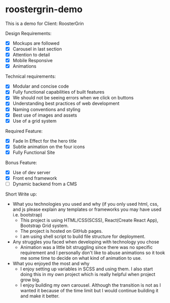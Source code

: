 # roostergrin-demo

This is a demo for Client: RoosterGrin

Design Requirements: 
- [x] Mockups are followed
- [x] Carousel in last section
- [x] Attention to detail
- [x] Mobile Responsive
- [x] Animations

Technical requirements:
- [x] Modular and concise code
- [x] Fully functional capabilities of built features
- [x] We should not be seeing errors when we click on buttons
- [x] Understanding best practices of web development
- [x] Naming conventions and styling
- [x] Best use of images and assets
- [x] Use of a grid system

Required Feature: 
- [x] Fade In Effect for the hero title
- [x] Subtle animation on the four icons
- [x] Fully Functional Site

Bonus Feature:
- [x] Use of dev server
- [x] Front end framework
- [ ] Dynamic backend from a CMS

Short Write up:
- What you technologies you used and why (if you only used html, css, and js please explain any templates or frameworks you may have used i.e. bootstrap)
  - This project is using HTML/CSS(SCSS), React(Create React App), Bootstrap Grid system. 
  - The project is hosted on GitHub pages.
  - I am using shell script to build file structure for deployment.
- Any struggles you faced when developing with technology you chose
  - Animation was a little bit struggling since there was no specific requirement and I personally don't like to abuse animations so it took me some time to decide on what kind of animation to use.
- What you enjoyed the most and why
  - I enjoy setting up variables in SCSS and using them. I also start doing this in my own project which is really helpful when project grow big.
  - I enjoy building my own carousel. Although the transition is not as I wanted it because of the time limit but I would continue building it and make it better.
